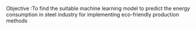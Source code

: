 Objective :To find the suitable machine learning model to predict the energy consumption in steel industry for implementing eco-friendly production methods 
